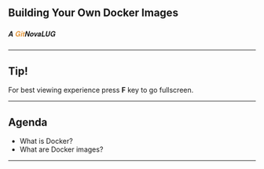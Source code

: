 ## Building Your Own Docker Images
##### <span style="font-family:Helvetica Neue; font-weight:bold">A <span style="color:#e49436">Git</span>NovaLUG</span>

---

## Tip!
For best viewing experience press **F** key to go fullscreen.

---

## Agenda

* What is Docker?
* What are Docker images?

---
